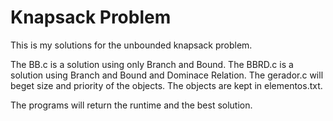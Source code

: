 # Knapsack Problem
 This is my solutions for the unbounded knapsack problem.
 
 The BB.c is a solution using only Branch and Bound.
 The BBRD.c is a solution using Branch and Bound and Dominace Relation.
 The gerador.c will beget size and priority of the objects.
 The objects are kept in elementos.txt.
 
 The programs will return the runtime and the best solution.
